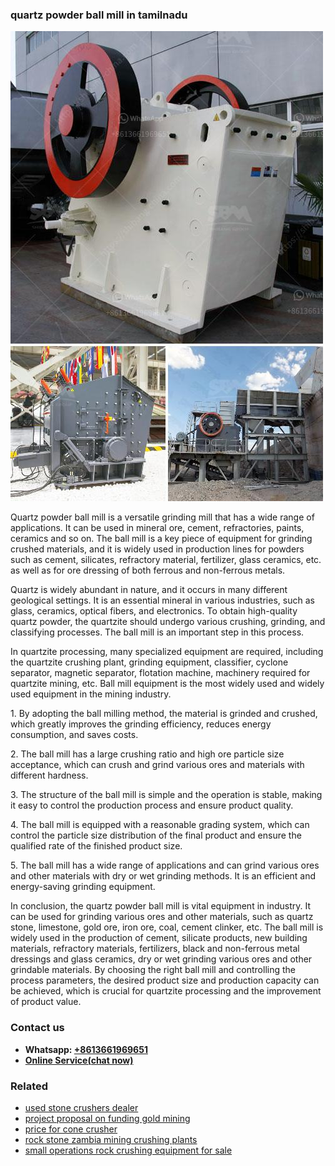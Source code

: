<h3>quartz powder ball mill in tamilnadu</h3><img src='1708322869.jpg' alt=''><p>Quartz powder ball mill is a versatile grinding mill that has a wide range of applications. It can be used in mineral ore, cement, refractories, paints, ceramics and so on. The ball mill is a key piece of equipment for grinding crushed materials, and it is widely used in production lines for powders such as cement, silicates, refractory material, fertilizer, glass ceramics, etc. as well as for ore dressing of both ferrous and non-ferrous metals.</p><p>Quartz is widely abundant in nature, and it occurs in many different geological settings. It is an essential mineral in various industries, such as glass, ceramics, optical fibers, and electronics. To obtain high-quality quartz powder, the quartzite should undergo various crushing, grinding, and classifying processes. The ball mill is an important step in this process.</p><p>In quartzite processing, many specialized equipment are required, including the quartzite crushing plant, grinding equipment, classifier, cyclone separator, magnetic separator, flotation machine, machinery required for quartzite mining, etc. Ball mill equipment is the most widely used and widely used equipment in the mining industry.</p><p>1. By adopting the ball milling method, the material is grinded and crushed, which greatly improves the grinding efficiency, reduces energy consumption, and saves costs.</p><p>2. The ball mill has a large crushing ratio and high ore particle size acceptance, which can crush and grind various ores and materials with different hardness.</p><p>3. The structure of the ball mill is simple and the operation is stable, making it easy to control the production process and ensure product quality.</p><p>4. The ball mill is equipped with a reasonable grading system, which can control the particle size distribution of the final product and ensure the qualified rate of the finished product size.</p><p>5. The ball mill has a wide range of applications and can grind various ores and other materials with dry or wet grinding methods. It is an efficient and energy-saving grinding equipment.</p><p>In conclusion, the quartz powder ball mill is vital equipment in industry. It can be used for grinding various ores and other materials, such as quartz stone, limestone, gold ore, iron ore, coal, cement clinker, etc. The ball mill is widely used in the production of cement, silicate products, new building materials, refractory materials, fertilizers, black and non-ferrous metal dressings and glass ceramics, dry or wet grinding various ores and other grindable materials. By choosing the right ball mill and controlling the process parameters, the desired product size and production capacity can be achieved, which is crucial for quartzite processing and the improvement of product value.</p><h3>Contact us</h3><ul><li><strong>Whatsapp:&nbsp;<a href="https://wa.me/8613661969651">+8613661969651</a></strong></li><li><a href="https://swt.shibang-china.com/?git&amp;zhl&amp;quartz powder ball mill in tamilnadu"><strong>Online Service(chat now)</strong></a></li></ul><h3>Related</h3><ul><li><a href='used stone crushers dealer.md'>used stone crushers dealer</a></li><li><a href='project proposal on funding gold mining.md'>project proposal on funding gold mining</a></li><li><a href='price for cone crusher.md'>price for cone crusher</a></li><li><a href='rock stone zambia mining crushing plants.md'>rock stone zambia mining crushing plants</a></li><li><a href='small operations rock crushing equipment for sale.md'>small operations rock crushing equipment for sale</a></li></ul>